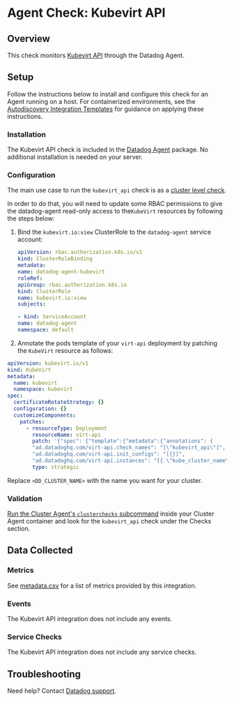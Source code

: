 # Agent Check: Kubevirt API

## Overview

This check monitors [Kubevirt API][1] through the Datadog Agent.

## Setup

Follow the instructions below to install and configure this check for an Agent running on a host. For containerized environments, see the [Autodiscovery Integration Templates][3] for guidance on applying these instructions.

### Installation

The Kubevirt API check is included in the [Datadog Agent][2] package.
No additional installation is needed on your server.

### Configuration

The main use case to run the `kubevirt_api` check is as a [cluster level check][4].

In order to do that, you will need to update some RBAC permissions to give the datadog-agent read-only access to the`KubeVirt` resources by following the steps below:

1. Bind the `kubevirt.io:view` ClusterRole to the `datadog-agent` service account:

   ```yaml
   apiVersion: rbac.authorization.k8s.io/v1
   kind: ClusterRoleBinding
   metadata:
   name: datadog-agent-kubevirt
   roleRef:
   apiGroup: rbac.authorization.k8s.io
   kind: ClusterRole
   name: kubevirt.io:view
   subjects:

   - kind: ServiceAccount
   name: datadog-agent
   namespace: default
   ```

2. Annotate the pods template of your `virt-api` deployment by patching the `KubeVirt` resource as follows:

```yaml
apiVersion: kubevirt.io/v1
kind: KubeVirt
metadata:
  name: kubevirt
  namespace: kubevirt
spec:
  certificateRotateStrategy: {}
  configuration: {}
  customizeComponents:
    patches:
      - resourceType: Deployment
        resourceName: virt-api
        patch: '{"spec": {"template":{"metadata":{"annotations": {
        "ad.datadoghq.com/virt-api.check_names": "[\"kubevirt_api\"]",
        "ad.datadoghq.com/virt-api.init_configs": "[{}]",
        "ad.datadoghq.com/virt-api.instances": "[{ \"kube_cluster_name\": \"<DD_CLUSTER_NAME>\", \"kubevirt_api_metrics_endpoint\": \"https://%%host%%:%%port%%/metrics\",\"kubevirt_api_healthz_endpoint\": \"https://%%host%%:%%port%%/healthz\", \"kube_namespace\":%%kube_namespace%%, \"kube_pod_name\":\"%%kube_pod_name%%\"}]"}}}}}'
        type: strategic
```

Replace `<DD_CLUSTER_NAME>` with the name you want for your cluster.

### Validation

[Run the Cluster Agent's `clusterchecks` subcommand][5] inside your Cluster Agent container and look for the `kubevirt_api` check under the Checks section.

## Data Collected

### Metrics

See [metadata.csv][6] for a list of metrics provided by this integration.

### Events

The Kubevirt API integration does not include any events.

### Service Checks

The Kubevirt API integration does not include any service checks.

## Troubleshooting

Need help? Contact [Datadog support][7].

[1]: https://docs.datadoghq.com/integrations/kubevirt_api
[2]: https://app.datadoghq.com/account/settings/agent/latest
[3]: https://docs.datadoghq.com/agent/kubernetes/integrations/
[4]: https://docs.datadoghq.com/containers/cluster_agent/clusterchecks/?tab=datadogoperator
[5]: https://docs.datadoghq.com/containers/troubleshooting/cluster-and-endpoint-checks/#dispatching-logic-in-the-cluster-agent
[6]: https://github.com/DataDog/integrations-core/blob/master/kubevirt_api/metadata.csv
[7]: https://docs.datadoghq.com/help/
